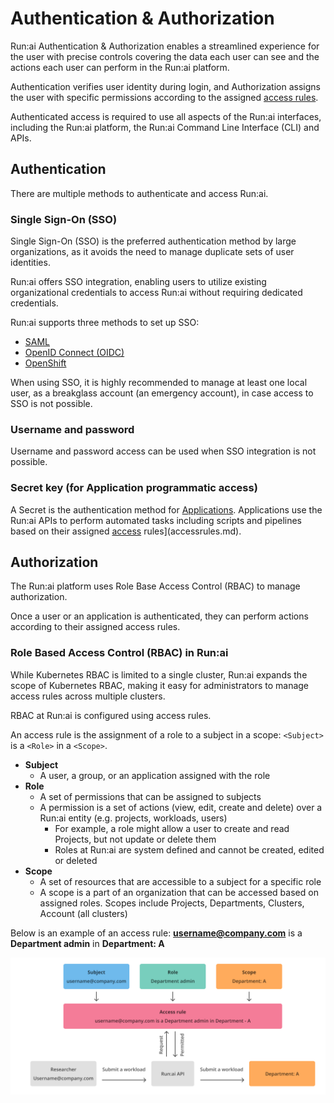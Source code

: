 # Authentication & Authorization

Run:ai Authentication & Authorization enables a streamlined experience for the user with precise controls covering the data each user can see and the actions each user can perform in the Run:ai platform.

Authentication verifies user identity during login, and Authorization assigns the user with specific permissions according to the assigned [access rules](accessrules.md).

Authenticated access is required to use all aspects of the Run:ai interfaces, including the Run:ai platform, the Run:ai Command Line Interface (CLI) and APIs.

## Authentication

There are multiple methods to authenticate and access Run:ai.

### Single Sign-On (SSO)

Single Sign-On (SSO) is the preferred authentication method by large organizations, as it avoids the need to manage duplicate sets of user identities.

Run:ai offers SSO integration, enabling users to utilize existing organizational credentials to access Run:ai without requiring dedicated credentials.

Run:ai supports three methods to set up SSO:

* [SAML](sso/saml.md) 
* [OpenID Connect (OIDC)](sso/openidconnect.md) 
* [OpenShift](sso/openshift.md)

When using SSO, it is highly recommended to manage at least one local user, as a breakglass account (an emergency account), in case access to SSO is not possible.

### Username and password

Username and password access can be used when SSO integration is not possible.

### Secret key (for Application programmatic access)

A Secret is the authentication method for [Applications](applications.md). Applications use the Run:ai APIs to perform automated tasks including scripts and pipelines based on their assigned [access](accessrules.md) rules](accessrules.md).

## Authorization

The Run:ai platform uses Role Base Access Control (RBAC) to manage authorization.

Once a user or an application is authenticated, they can perform actions according to their assigned access rules.

### Role Based Access Control (RBAC) in Run:ai

While Kubernetes RBAC is limited to a single cluster, Run:ai expands the scope of Kubernetes RBAC, making it easy for administrators to manage access rules across multiple clusters.

RBAC at Run:ai is configured using access rules.

An access rule is the assignment of a role to a subject in a scope: `<Subject>` is a `<Role>` in a `<Scope>`.

* **Subject**  
  * A user, a group, or an application assigned with the role  
* **Role**  
  * A set of permissions that can be assigned to subjects  
  * A permission is a set of actions (view, edit, create and delete) over a Run:ai entity (e.g. projects, workloads, users)  
    * For example, a role might allow a user to create and read Projects, but not update or delete them  
    * Roles at Run:ai are system defined and cannot be created, edited or deleted  
* **Scope**  
  * A set of resources that are accessible to a subject for a specific role  
  * A scope is a part of an organization that can be accessed based on assigned roles. Scopes include Projects, Departments, Clusters, Account (all clusters)

Below is an example of an access rule: **username@company.com** is a **Department admin** in **Department: A**



![](img/auth-rbac.png)


